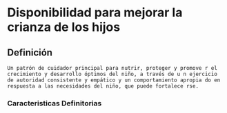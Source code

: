 # Disponibilidad para mejorar la crianza de los hijos
## Definición
	Un patrón de cuidador principal para nutrir, proteger y promove r el crecimiento y desarrollo óptimos del niño, a través de u n ejercicio de autoridad consistente y empático y un comportamiento apropia do en respuesta a las necesidades del niño, que puede fortalece rse.

### Caracteristicas Definitorias


